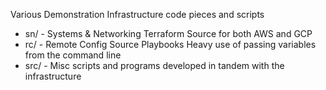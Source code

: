 Various Demonstration Infrastructure code pieces and scripts

* sn/    - Systems & Networking Terraform Source 
           for both AWS and GCP
* rc/    - Remote Config Source Playbooks
           Heavy use of passing variables from the command line
* src/   - Misc scripts and programs developed in tandem with 
           the infrastructure
